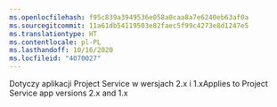 ```yaml
---
ms.openlocfilehash: f95c839a3949536e058a0caa8a7e6240eb63af0a
ms.sourcegitcommit: 11a61db54119503e82faec5f99c4273e8d1247e5
ms.translationtype: HT
ms.contentlocale: pl-PL
ms.lasthandoff: 10/16/2020
ms.locfileid: "4070027"
---
```

<span data-ttu-id="73a2b-101">Dotyczy aplikacji Project Service w wersjach 2.x i 1.x</span><span class="sxs-lookup"><span data-stu-id="73a2b-101">Applies to Project Service app versions 2.x and 1.x</span></span>
